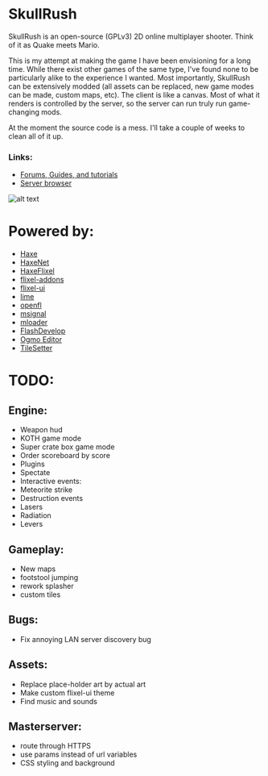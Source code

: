# SkullRush
SkullRush is an open-source (GPLv3) 2D online multiplayer shooter. Think of it as Quake meets Mario.

This is my attempt at making the game I have been envisioning for a long time. While there exist
other games of the same type, I've found none to be particularly alike to the experience I wanted.
Most importantly, SkullRush can be extensively modded (all assets can be replaced, new game modes can
be made, custom maps, etc). The client is like a canvas. Most of what it renders is controlled by the server,
so the server can run truly run game-changing mods.

At the moment the source code is a mess. I'll take a couple of weeks to clean all of it up.

### Links:
* [Forums, Guides, and tutorials](http://skullrush.elementfx.com/smf/index.php)
* [Server browser](http://ms.skullrush.elementfx.com/)

![alt text](https://github.com/Ohmnivore/SkullRush/raw/master/SCREENSHOT.png "")

# Powered by:
* [Haxe](http://haxe.org/)
* [HaxeNet](https://github.com/Ohmnivore/HaxeNet)
* [HaxeFlixel](http://haxeflixel.com/)
* [flixel-addons](https://github.com/HaxeFlixel/flixel-addons)
* [flixel-ui](https://github.com/HaxeFlixel/flixel-ui)
* [lime](https://github.com/openfl/lime)
* [openfl](http://www.openfl.org/)
* [msignal](https://github.com/massiveinteractive/msignal)
* [mloader](https://github.com/massiveinteractive/mloader)
* [FlashDevelop](http://www.flashdevelop.org/)
* [Ogmo Editor](http://www.ogmoeditor.com/)
* [TileSetter](https://github.com/Ohmnivore/TileSetter)


# TODO:

## Engine:
* Weapon hud
* KOTH game mode
* Super crate box game mode
* Order scoreboard by score
* Plugins
* Spectate
* Interactive events:
 * Meteorite strike
 * Destruction events
 * Lasers
 * Radiation
 * Levers


## Gameplay:
* New maps
* footstool jumping
* rework splasher
* custom tiles


## Bugs:
* Fix annoying LAN server discovery bug


## Assets:
* Replace place-holder art by actual art
* Make custom flixel-ui theme
* Find music and sounds


## Masterserver:
* route through HTTPS
* use params instead of url variables
* CSS styling and background

